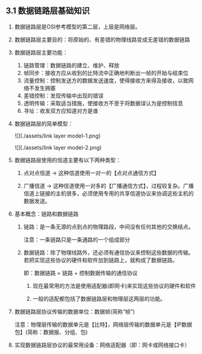 ## 3.1 数据链路层基础知识

1. 数据链路层是OSI参考模型的第二层，上层是网络层。
2. 数据链路层主要目的：将原始的、有差错的物理线路变成无差错的数据链路
3. 数据链路层主要功能：
   1. 链路管理：数据链路的建立、维护、释放
   2. 帧同步：接收方应从收到的比特流中正确地判断出一帧的开始与结束位
   3. 流量控制：控制发送方的数据发送速度，使得接收方来得及接收，以致网络不发生拥塞
   4. 差错控制：发现传输中出现的错误
   5. 透明传输：采取适当措施，使接收方不至于将数据误认为是控制信息
   6. 寻址：收发双方应知道对方是谁
4. 数据链路层的简单模型：

   ![](./assets/link layer model-1.png)

   ![](./assets/link layer model-2.png)

5. 数据链路层使用的信道主要有以下两种类型：

   1. 点对点信道 -&gt; 这种信道使用一对一的【点对点通信方式】

   2. 广播信道 -&gt; 这种信道使用一对多的【广播通信方式】，过程较复杂。广播信道上链接的主机很多，必须使用专用的共享信道协议来协调这些主机的数据发送。

6. 基本概念：链路和数据链路

   1. 链路：是一条无源的点到点的物理路段，中间没有任何其他的交换结点。

      注意：一条链路只是一条通路的一个组成部分

   2. 数据链路：除了物理线路外，还必须有通信协议来控制这些数据的传输。若把实现这些协议的硬件和软件加到链路上，就构成了数据链路。

      即：数据链路 = 链路 + 控制数据传输的通信协议

      1. 现在最常用的方法是使用适配器\(即网卡\)来实现这些协议的硬件和软件

      2. 一般的适配都包括了数据链路层和物理层这两层的功能。

7. 数据链路层协议传输的数据单位：数据帧\(简称“帧”\)

   注意：物理层传输的数据单元是【比特】，网络层传输的数据单元是【IP数据包】\(简称：数据报、分组、包\)

8. 实现数据链路层协议的最常用设备：网络适配器（即：网卡或网络接口卡）



